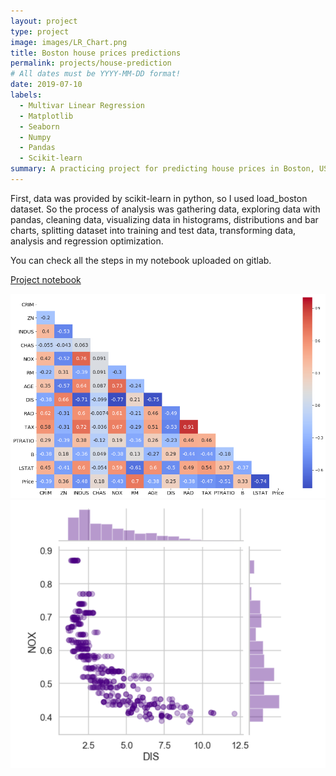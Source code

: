 ```yaml
---
layout: project
type: project
image: images/LR_Chart.png
title: Boston house prices predictions 
permalink: projects/house-prediction
# All dates must be YYYY-MM-DD format!
date: 2019-07-10
labels:
  - Multivar Linear Regression
  - Matplotlib
  - Seaborn
  - Numpy
  - Pandas
  - Scikit-learn
summary: A practicing project for predicting house prices in Boston, USA.
---
```


First, data was provided by scikit-learn in python, so I used load_boston dataset.
So the process of analysis was gathering data, exploring data with pandas, cleaning data, visualizing data in histograms, distributions and bar charts, splitting dataset into training and test data, transforming data, analysis and regression optimization. 

You can check all the steps in my notebook uploaded on gitlab.

<a href="https://gitlab.com/Kaygi22/data-science-project"><i class="large gitlab icon"> </i>Project notebook</a>


<img class="ui image" src="../images/LR_Chart.png">
<img class="ui image" src="../images/LR_Chart_2.png">






